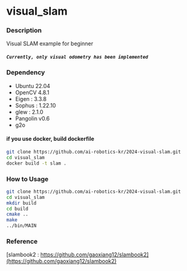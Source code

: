 # visual_slam

### Description

Visual SLAM example for beginner

##### `Currently, only visual odometry has been implemented` 

### Dependency

- Ubuntu 22.04
- OpenCV 4.8.1
- Eigen : 3.3.8
- Sophus : 1.22.10
- glew : 2.1.0
- Pangolin v0.6
- g2o

#### if you use docker, build dockerfile
```bash
git clone https://github.com/ai-robotics-kr/2024-visual-slam.git
cd visual_slam
docker build -t slam .
```

### How to Usage
```bash
git clone https://github.com/ai-robotics-kr/2024-visual-slam.git
cd visual_slam
mkdir build
cd build
cmake ..
make
../bin/MAIN
```

### Reference
[slambook2 : https://github.com/gaoxiang12/slambook2](https://github.com/gaoxiang12/slambook2)